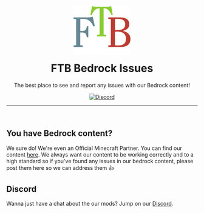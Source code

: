 <p align="center"><a href="https://feed-the-beast.com/" ><img src="/.github/meta/assets/logo.png" width="150" /></a></p>

<h1 align="center" style="margin-top: 1rem;">FTB Bedrock Issues</h1>

<p  align="center">The best place to see and report any issues with our Bedrock content!</p>

<div  align="center">
<a href="https://ftb.team/discord"><img alt="Discord" src="https://img.shields.io/discord/372448486723158016"></a>
</div>

<hr><br>

## You have Bedrock content?

We sure do! We're even an Official Minecraft Partner. You can find our content [here](https://www.minecraft.net/en-us/marketplace/creator?name=ftb). We always want our content to be working correctly and to a high standard so if you've found any issues in our bedrock content, please post them here so we can address them :+1:

## Discord

Wanna just have a chat about the our mods? Jump on our [Discord](https://ftb.team/discord).
